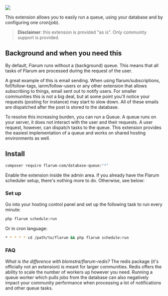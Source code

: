 ![](https://flarum.org/extension/flarum-com/database-queue/open-graph-image)

This extension allows you to easily run a queue, using your database and by configuring one cron(job).

> **Disclaimer**: this extension is provided "as is". Only community support is provided.

## Background and when you need this

By default, Flarum runs without a (background) queue. This means that all tasks of Flarum are processed during the request of the user.

A great example of this is email sending. When using flarum/subscriptions, fof/follow-tags, ianm/follow-users or any other extension that allows subscribing to things, email sent out to notify users. For smaller communities this is not a big deal, but at some point you'll notice your requests (posting for instance) may start to slow down. All of these emails are dispatched after the post is stored to the database.

To resolve this increasing burden, you can run a Queue. A queue runs on your server, it does not interact with the user and their requests. A user request, however, can dispatch tasks to the queue. This extension provides the easiest implementation of a queue and works on shared hosting environments as well.

## Install

```bash
composer require flarum-com/database-queue:"*"
```

Enable the extension inside the admin area. If you already have the Flarum scheduler setup, there's nothing more to do. Otherwise, see below:

### Set up

Go into your hosting control panel and set up the following task to run every minute:

```bash
php flarum schedule:run
```

Or in cron language:

```bash
* * * * * cd /path/to/flarum && php flarum schedule:run
```

### FAQ

*What is the difference with blomstra/flarum-redis?*
The redis package (it's officially not an extension) is meant for larger communities. Redis offers the ability to scale the number of workers up however you need. Running a queue worker which pulls jobs from the database can also negatively impact your community performance when processing a lot of notifications and other queue tasks.
